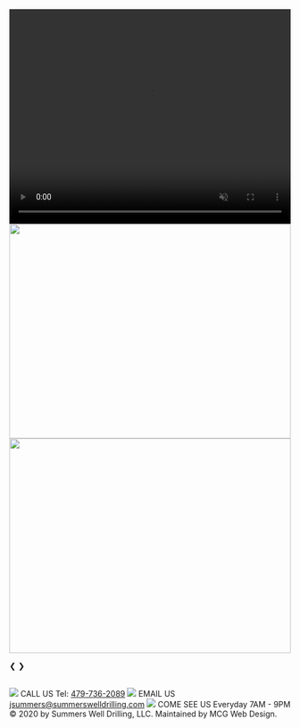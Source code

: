 <script src="{{ '/js/carousel.js?v=' | append: site.github.build_revision | relative_url }}"></script>
<!-- Slideshow container -->
<div class="slideshow-container">

  <!-- Full-width images with number and caption text -->

  <div class="mySlides fade">
    <video muted playsInLine src="{{ '/images/ColcordFast.mov' | relative_url }}" style="width:100%; object-fit: fill; height: calc(100vw * .4);"></video>
  </div>

  <div class="mySlides fade">
    <img src="{{ '/images/yellowrig.jpg?v=' | append: site.github.build_revision | relative_url }}" style="width:100%; height: calc(100vw * .4);">
  </div>

  <div class="mySlides fade">
    <img src="{{ '/images/Pump-Truck-1.png?v=' | append: site.github.build_revision | relative_url }}" style="width:100%; height: calc(100vw * .4);">
  </div>

  <!-- Next and previous buttons -->
  <a class="prev" onclick="goBack()">&#10094;</a>
  <a class="next" onclick="autoSlide()">&#10095;</a>

</div>
<br>
<footer class="contact-info-footer">
	<span class="contact-info-footer-item">
  <img src="/SummersDrilling/images/phoneIcon.png">
  CALL US
  <span>
	Tel: <a href="tel:479-736-2089">479-736-2089</a>
  </span>
	</span>
	<span class="contact-info-footer-item">
  <img src="/SummersDrilling/images/mailIcon.png">
  EMAIL US
  <span>
	<a href="mailto:jsummers@summerswelldrilling.com">jsummers@summerswelldrilling.com</a>
  </span>
	</span>
	<span>
  <img src="/SummersDrilling/images/timeIcon.png">
  COME SEE US
  <span>
	Everyday 7AM - 9PM
  </span>
	</span>
</footer>
<footer class="site-footer">
	<span>© 2020 by Summers Well Drilling, LLC.
  <span class="site-footer-owner">Maintained by MCG Web Design.</span>
	</span>
</footer>

